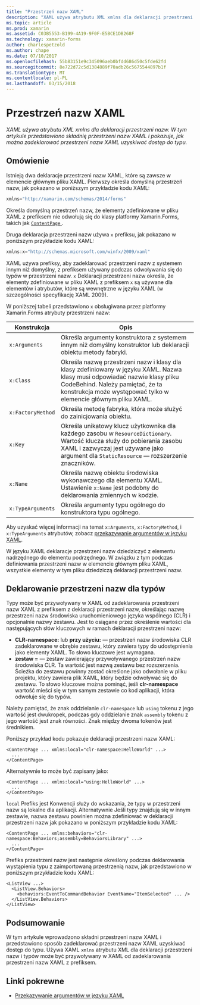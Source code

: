 ```yaml
---
title: "Przestrzeń nazw XAML"
description: "XAML używa atrybutu XML xmlns dla deklaracji przestrzeni nazw. W tym artykule przedstawiono składnię przestrzeni nazw XAML i pokazuje, jak można zadeklarować przestrzeni nazw XAML uzyskiwać dostęp do typu."
ms.topic: article
ms.prod: xamarin
ms.assetid: C03B5553-B199-4A19-9F0F-E5BCE1DB268F
ms.technology: xamarin-forms
author: charlespetzold
ms.author: chape
ms.date: 07/10/2017
ms.openlocfilehash: 55b83151e9c345096aeb0bfdd686d50c5fde62fd
ms.sourcegitcommit: 8e722d72c5d1384889f70adb26c5675544897b1f
ms.translationtype: MT
ms.contentlocale: pl-PL
ms.lasthandoff: 03/15/2018
---
```

# <a name="xaml-namespaces"></a>Przestrzeń nazw XAML

_XAML używa atrybutu XML xmlns dla deklaracji przestrzeni nazw. W tym artykule przedstawiono składnię przestrzeni nazw XAML i pokazuje, jak można zadeklarować przestrzeni nazw XAML uzyskiwać dostęp do typu._

## <a name="overview"></a>Omówienie

Istnieją dwa deklaracje przestrzeni nazw XAML, które są zawsze w elemencie głównym pliku XAML. Pierwszy określa domyślną przestrzeń nazw, jak pokazano w poniższym przykładzie kodu XAML:

```csharp
xmlns="http://xamarin.com/schemas/2014/forms"
```

Określa domyślną przestrzeń nazw, że elementy zdefiniowane w pliku XAML z prefiksem nie odwołują się do klasy platformy Xamarin.Forms, takich jak [ `ContentPage` ](https://developer.xamarin.com/api/type/Xamarin.Forms.ContentPage/).

Druga deklaracja przestrzeni nazw używa `x` prefiksu, jak pokazano w poniższym przykładzie kodu XAML:

```csharp
xmlns:x="http://schemas.microsoft.com/winfx/2009/xaml"
```

XAML używa prefiksy, aby zadeklarować przestrzeni nazw z systemem innym niż domyślny, z prefiksem używany podczas odwoływania się do typów w przestrzeni nazw. `x` Deklaracji przestrzeni nazw określa, że elementy zdefiniowane w pliku XAML z prefiksem `x` są używane dla elementów i atrybutów, które są wewnętrzne w języku XAML (w szczególności specyfikację XAML 2009).

W poniższej tabeli przedstawiono `x` obsługiwana przez platformy Xamarin.Forms atrybuty przestrzeni nazw:

|Konstrukcja|Opis|
|--- |--- |
|`x:Arguments`|Określa argumenty konstruktora z systemem innym niż domyślny konstruktor lub deklaracji obiektu metody fabryki.|
|`x:Class`|Określa nazwę przestrzeni nazw i klasy dla klasy zdefiniowany w języku XAML. Nazwa klasy musi odpowiadać nazwie klasy pliku CodeBehind. Należy pamiętać, że ta konstrukcja może występować tylko w elemencie głównym pliku XAML.|
|`x:FactoryMethod`|Określa metodę fabryka, która może służyć do zainicjowania obiektu.|
|`x:Key`|Określa unikatowy klucz użytkownika dla każdego zasobu w `ResourceDictionary`. Wartość klucza służy do pobierania zasobu XAML i zazwyczaj jest używane jako argument dla `StaticResource` — rozszerzenie znaczników.|
|`x:Name`|Określa nazwę obiektu środowiska wykonawczego dla elementu XAML. Ustawienie `x:Name` jest podobny do deklarowania zmiennych w kodzie.|
|`x:TypeArguments`|Określa argumenty typu ogólnego do konstruktora typu ogólnego.|

Aby uzyskać więcej informacji na temat `x:Arguments`, `x:FactoryMethod`, i `x:TypeArguments` atrybutów, zobacz [przekazywanie argumentów w języku XAML](~/xamarin-forms/xaml/passing-arguments.md).

W języku XAML deklaracje przestrzeni nazw dziedziczyć z elementu nadrzędnego do elementu podrzędnego. W związku z tym podczas definiowania przestrzeni nazw w elemencie głównym pliku XAML, wszystkie elementy w tym pliku dziedziczą deklaracji przestrzeni nazw.

## <a name="declaring-namespaces-for-types"></a>Deklarowanie przestrzeni nazw dla typów

Typy może być przywoływany w XAML od zadeklarowania przestrzeni nazw XAML z prefiksem z deklaracji przestrzeni nazw, określając nazwę przestrzeni nazw środowiska uruchomieniowego języka wspólnego (CLR) i opcjonalnie nazwy zestawu. Jest to osiągane przez określenie wartości dla następujących słów kluczowych w ramach deklaracji przestrzeni nazw:

- **CLR-namespace:** lub **przy użyciu:** — przestrzeń nazw środowiska CLR zadeklarowane w obrębie zestawu, który zawiera typy do udostępnienia jako elementy XAML. To słowo kluczowe jest wymagana.
- **zestaw =** — zestaw zawierający przywoływanego przestrzeń nazw środowiska CLR. Ta wartość jest nazwą zestawu bez rozszerzenia. Ścieżka do zestawu powinny zostać określone jako odwołanie w pliku projektu, który zawiera plik XAML, który będzie odwoływać się do zestawu. To słowo kluczowe można pominąć, jeśli **clr-namespace** wartość mieści się w tym samym zestawie co kod aplikacji, która odwołuje się do typów.

Należy pamiętać, że znak oddzielanie `clr-namespace` lub `using` tokenu z jego wartość jest dwukropek, podczas gdy oddzielanie znak `assembly` tokenu z jego wartość jest znak równości. Znak między dwoma tokenów jest średnikiem.

Poniższy przykład kodu pokazuje deklaracji przestrzeni nazw XAML:

```xaml
<ContentPage ... xmlns:local="clr-namespace:HelloWorld" ...>
  ...
</ContentPage>
```

Alternatywnie to może być zapisany jako:

```xaml
<ContentPage ... xmlns:local="using:HelloWorld" ...>
  ...
</ContentPage>
```

`local` Prefiks jest Konwencji służy do wskazania, że typy w przestrzeni nazw są lokalne dla aplikacji. Alternatywnie Jeśli typy znajdują się w innym zestawie, nazwa zestawu powinien można zdefiniować w deklaracji przestrzeni nazw jak pokazano w poniższym przykładzie kodu XAML:

```xaml
<ContentPage ... xmlns:behaviors="clr-namespace:Behaviors;assembly=BehaviorsLibrary" ...>
  ...
</ContentPage>
```

Prefiks przestrzeni nazw jest następnie określony podczas deklarowania wystąpienia typu z zaimportowaną przestrzenią nazw, jak przedstawiono w poniższym przykładzie kodu XAML:

```xaml
<ListView ...>
  <ListView.Behaviors>
    <behaviors:EventToCommandBehavior EventName="ItemSelected" ... />
  </ListView.Behaviors>
</ListView>
```

## <a name="summary"></a>Podsumowanie

W tym artykule wprowadzono składni przestrzeni nazw XAML i przedstawiono sposób zadeklarować przestrzeni nazw XAML uzyskiwać dostęp do typu. Używa XAML `xmlns` atrybutu XML dla deklaracji przestrzeni nazw i typów może być przywoływany w XAML od zadeklarowania przestrzeni nazw XAML z prefiksem.


## <a name="related-links"></a>Linki pokrewne

- [Przekazywanie argumentów w języku XAML](~/xamarin-forms/xaml/passing-arguments.md)
